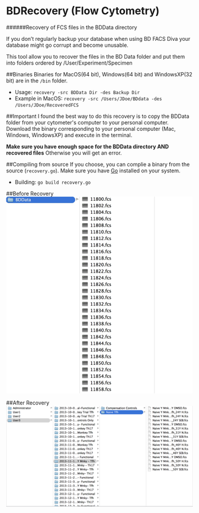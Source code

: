 # BDRecovery (Flow Cytometry)
######Recovery of FCS files in the BDData directory

If you don’t regularly backup your database
when using BD FACS Diva your database might go 
corrupt and become unusable.

This tool allow you  to recover the files
in the BD Data folder and put them into folders ordered by
/User/Experiment/Specimen 

##Binaries
Binaries for MacOS(64 bit), Windows(64 bit) and WindowsXP(32 bit) are in the ```/bin``` folder. 

+ Usage:  ```recovery -src BDData Dir -des Backup Dir ``` 
+ Example in MacOS:  ```recovery -src /Users/JDoe/BDdata -des /Users/JDoe/RecoveredFCS```

##Important
I found the best way to do this recovery is to copy the BDData folder from your cytometer's computer to your personal computer.  Download the binary corresponding to your personal computer (Mac, Windows, WindowsXP) and execute in the terminal. 

**Make sure you have enough space for the BDData directory AND recovered files**  Otherwise you will get an error.  

##Compiling from source
If you choose, you can complie a binary from the source (```recovery.go```).   Make sure you have [Go](https://golang.org/) installed on your system.

+ Building:  ```go build recovery.go```



##Before Recovery 
![Before Recovery](./img/before.jpg)

##After Recovery
![After Recovery](./img/after.jpg)



